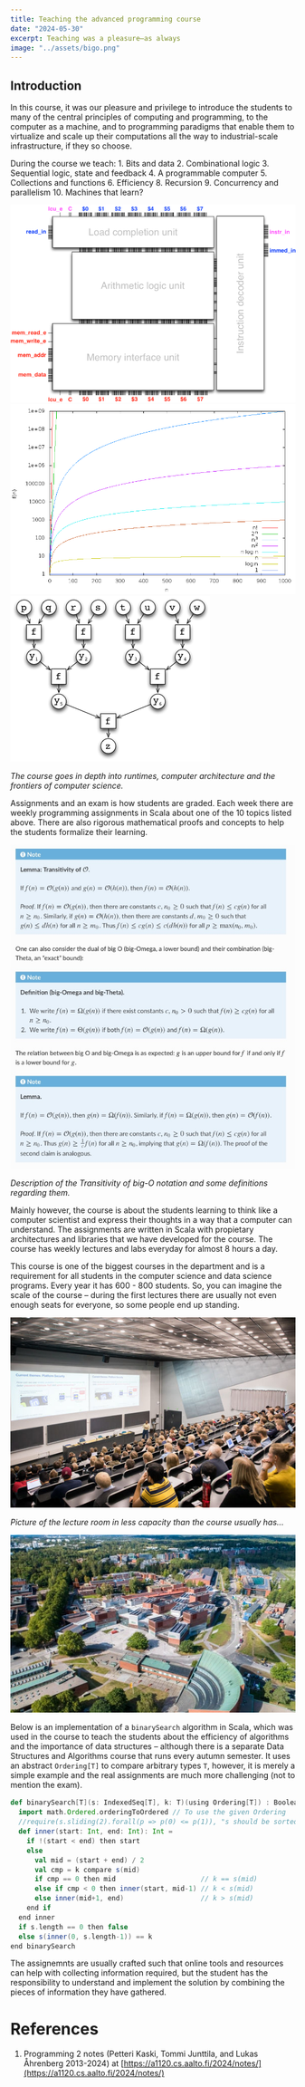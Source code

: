 ```yaml
---
title: Teaching the advanced programming course
date: "2024-05-30"
excerpt: Teaching was a pleasure—as always
image: "../assets/bigo.png"
---
```


## Introduction
In this course, it was our pleasure and privilege to introduce the students to many of the central principles of computing and programming, to the computer as a machine, and to programming paradigms that enable them to virtualize and scale up their computations all the way to industrial-scale infrastructure, if they so choose. 

During the course we teach:
    1. Bits and data
    2. Combinational logic
    3. Sequential logic, state and feedback
    4. A programmable computer
    5. Collections and functions
    6. Efficiency
    8. Recursion
    9. Concurrency and parallelism
    10. Machines that learn?

![Decoder unit](../images/programming/decoder_unit.jpg) ![O functions log](../images/programming/O-funcs-log.jpg) ![Sum DAG performance](../images/programming/sum-dag-perf.jpg)

*The course goes in depth into runtimes, computer architecture and the frontiers of computer science.*

Assignments and an exam is how students are graded. Each week there are weekly programming assignments in Scala about one of the 10 topics listed above. 
There are also rigorous mathematical proofs and concepts to help the students formalize their learning. 

![Concepts](../images/programming/concepts.jpg)

*Description of the Transitivity of big-O notation and some definitions regarding them.*

Mainly however, the course is about the students learning to think like a computer scientist and express their thoughts in a way that a computer can understand.
The assignments are written in Scala with propietary architectures and libraries that we have developed for the course. The course has weekly lectures and labs everyday for almost 8 hours a day.

This course is one of the biggest courses in the department and is a requirement for all students in the computer science and data science programs. Every year it has 600 - 800 students. So, you can imagine the scale of the course – during the first lectures there are usually not even enough seats for everyone, so some people end up standing. 

![CS Building](../images/programming/csbld.jpg)

*Picture of the lecture room in less capacity than the course usually has...*

![Aalto](../images/programming/aalto.jpg)

Below is an implementation of a `binarySearch` algorithm in Scala, which was used in the course to teach the students about the efficiency of algorithms and the importance of data structures – although there is a separate Data Structures and Algorithms course that runs every autumn semester. It uses an abstract `Ordering[T]` to compare arbitrary types `T`, however, it is merely a simple example and the real assignments are much more challenging (not to mention the exam). 

```scala
def binarySearch[T](s: IndexedSeq[T], k: T)(using Ordering[T]) : Boolean =
  import math.Ordered.orderingToOrdered // To use the given Ordering
  //require(s.sliding(2).forall(p => p(0) <= p(1)), "s should be sorted")
  def inner(start: Int, end: Int): Int =
    if !(start < end) then start
    else
      val mid = (start + end) / 2
      val cmp = k compare s(mid)
      if cmp == 0 then mid                     // k == s(mid)
      else if cmp < 0 then inner(start, mid-1) // k < s(mid)
      else inner(mid+1, end)                   // k > s(mid)
    end if
  end inner
  if s.length == 0 then false
  else s(inner(0, s.length-1)) == k
end binarySearch
```

The assignemnts are usually crafted such that online tools and resources can help with collecting information required, but the student has the responsibility to understand and implement the solution by combining the pieces of information they have gathered.

# References

1. Programming 2 notes (Petteri Kaski, Tommi Junttila, and Lukas Åhrenberg 2013-2024) at [https://a1120.cs.aalto.fi/2024/notes/](https://a1120.cs.aalto.fi/2024/notes/)
